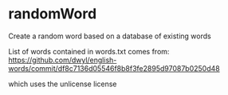 # randomWord
Create a random word based on a database of existing words

List of words contained in words.txt comes from:
https://github.com/dwyl/english-words/commit/df8c7136d05546f8b8f3fe2895d97087b0250d48

which uses the unlicense license
